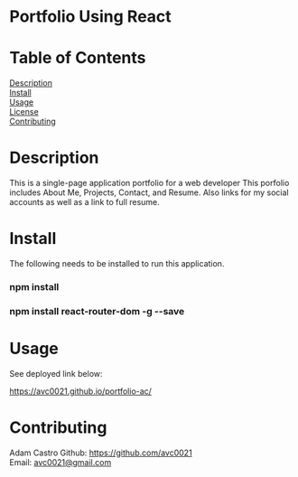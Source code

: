 # Portfolio Using React

# Table of Contents
  
  [Description](#description)</br>
  [Install](#install)</br>
  [Usage](#usage)</br>
  [License](#license)</br>
  [Contributing](#name)</br>

# Description
This is a single-page application portfolio for a web developer
This porfolio includes About Me, Projects, Contact, and Resume. 
Also links for my social accounts as well as a link to full resume.

# Install
The following needs to be installed to run this application.
### npm install
### npm install react-router-dom -g --save

# Usage
See deployed link below:

https://avc0021.github.io/portfolio-ac/

# Contributing
Adam Castro
Github: https://github.com/avc0021</br>
Email: avc0021@gmail.com
